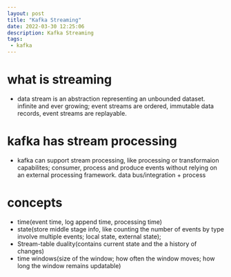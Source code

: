 ```yaml
---
layout: post
title: "Kafka Streaming"
date: 2022-03-30 12:25:06
description: Kafka Streaming
tags: 
 - kafka
---
```


# what is streaming
- data stream is an abstraction representing an unbounded dataset. infinite and ever growing; event streams are ordered, immutable data records, event streams are replayable.
# kafka has stream processing
- kafka can support stream processing, like processing or transformaion capabilites; consumer, process and produce events  without relying on an external processing framework. data bus/integration + process
# concepts
- time(event time, log append time, processing time)
- state(store middle stage info, like counting the number of events by type involve multiple events; local state, external state); 
- Stream-table duality(contains current state and the a history of changes)
- time windows(size of the window; how often the window moves; how long the window remains updatable)

